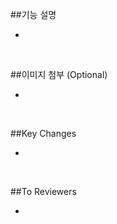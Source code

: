 ##기능 설명 

-

<br>


##이미지 첨부 (Optional)

-

<br>


##Key Changes

-

<br>


##To Reviewers 

-

<br>
